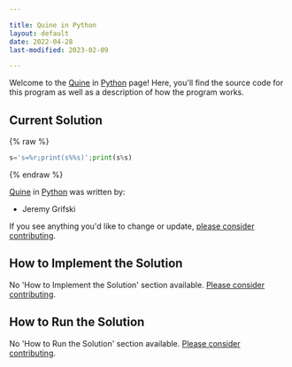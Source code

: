 ```yaml
---

title: Quine in Python
layout: default
date: 2022-04-28
last-modified: 2023-02-09

---
```


Welcome to the [Quine](https://sampleprograms.io/projects/quine) in [Python](https://sampleprograms.io/languages/python) page! Here, you'll find the source code for this program as well as a description of how the program works.

## Current Solution

{% raw %}

```python
s='s=%r;print(s%%s)';print(s%s)
```

{% endraw %}

[Quine](https://sampleprograms.io/projects/quine) in [Python](https://sampleprograms.io/languages/python) was written by:

- Jeremy Grifski

If you see anything you'd like to change or update, [please consider contributing](https://github.com/TheRenegadeCoder/sample-programs).

## How to Implement the Solution

No 'How to Implement the Solution' section available. [Please consider contributing](https://github.com/TheRenegadeCoder/sample-programs-website).

## How to Run the Solution

No 'How to Run the Solution' section available. [Please consider contributing](https://github.com/TheRenegadeCoder/sample-programs-website).